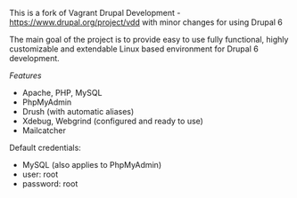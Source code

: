This is a fork of Vagrant Drupal Development - https://www.drupal.org/project/vdd with minor changes for using Drupal 6

The main goal of the project is to provide easy to use fully functional, highly customizable and extendable Linux based environment for Drupal 6 development.

*Features*

* Apache, PHP, MySQL
* PhpMyAdmin
* Drush (with automatic aliases)
* Xdebug, Webgrind (configured and ready to use)
* Mailcatcher


Default credentials:

* MySQL (also applies to PhpMyAdmin)
* user: root
* password: root
